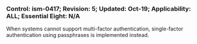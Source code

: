 ### Control: ism-0417; Revision: 5; Updated: Oct-19; Applicability: ALL; Essential Eight: N/A
<p>When systems cannot support multi-factor authentication, single-factor authentication using passphrases is implemented instead.</p>